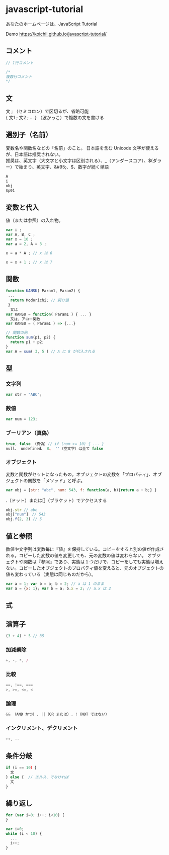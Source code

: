 # javascript-tutorial
あなたのホームページは、JavaScript Tutorial 

Demo
https://koichii.github.io/javascript-tutorial/

## コメント

```javascript
// 1行コメント  

/*  
複数行コメント  
*/  
```

## 文
文 ; （セミコロン）で区切るが、省略可能   
{ 文1 ; 文2 ; ...  } （波かっこ）で複数の文を書ける

## 選別子（名前）
変数名や関数名などの「名前」のこと。
日本語を含む Unicode 文字が使えるが、日本語は推奨されない。  
推奨は、英文字（大文字と小文字は区別される）、&#95;（アンダースコア）、$(ダラー）で始まり、英文字、&#95;、$、数字が続く単語  
```javascript
A
i
obj
$p01
```

## 変数と代入
値（または参照）の入れ物。
```javascript
var i ;
var A, B, C ;
var x = 10 ;
var a = 2, A = 3 ;

x = a * A ; // x は 6

x = x + 1 ; // x は 7
```

## 関数
```javascript
function KANSU( Param1, Param2) {
 ...
  return Modorichi; // 戻り値
 }
  又は
var KANSU = function( Param1 ) { ... }
  又は、アロー関数
var KANSU = ( Param1 ) => {...}

// 関数の例
function sum(p1, p2) {
  return p1 + p2;
}
var A = sum( 3, 5 ) // A に 8 が代入される
```

## 型

### 文字列
```javascript
var str = "ABC";
```

### 数値
```javascript
var num = 123;
```

### ブーリアン（真偽）
```javascript
true, false （真偽）// if (num >= 10) { ... }
null、 undefined、 0、 ''（空文字）は全て false
```

### オブジェクト
変数と関数がセットになったもの。オブジェクトの変数を「プロパティ」、オブジェクトの関数を「メソッド」と呼ぶ。
```javascript
var obj = {str: "abc", num: 543, f: function(a, b){return a + b;} }
```

.（ドット）または[]（ブラケット）でアクセスする
```javascript
obj.str // abc
obj["num"]　// 543
obj.f(2, 3) // 5
```

## 値と参照
数値や文字列は変数毎に『値』を保持している。コピーをすると別の値が作成される。コピーした変数の値を変更しても、元の変数の値は変わらない。
オブジェクトや関数は『参照』であり、実態は１つだけで、コピーをしても実態は増えない。コピーしたオブジェクトのプロパティ値を変えると、元のオブジェクトの値も変わっている（実態は同じものだから）。
```javascript
var a = 1; var b = a; b = 2; // a は 1 のまま
var a = {x: 1}; var b = a; b.x = 2; // a.x は 2
```

## 式


## 演算子

```javascript
(3 + 4) * 5 // 35
```

### 加減乗除
```javascript
+, -, *, /
```

### 比較
```javascript
==, !==, ===
>, >=, <=, <
```

### 論理
```javascript
&& （AND かつ）, ||（OR または）, !（NOT ではない）
```

### インクリメント、デクリメント
```javascript
++, --
```

## 条件分岐

```javascript
if (i == 10）{
  文
} else {  // エルス、でなければ
  文
}
```

## 繰り返し
```javascript
for (var i=0; i++; i<10) {
}

var i=0;
while (i < 10) {
  ...
  i++;
}
```




